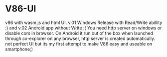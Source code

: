 # V86-UI
v86 with wasm js and html UI. v.01 Windows Release with Read/Write abillity :)
and v.02 Android app without Write :(
You need http server on windows or disable cors in browser. On Android it run out of the box when launched through cx-explorer on any browser, http server is created automatically. not perfect UI but its my first attempt to make V86 easy and useable on smartphone;)

